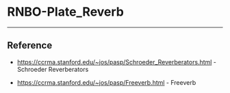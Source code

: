# RNBO-Plate_Reverb

___

## Reference

- https://ccrma.stanford.edu/~jos/pasp/Schroeder_Reverberators.html - Schroeder Reverberators

- https://ccrma.stanford.edu/~jos/pasp/Freeverb.html - Freeverb